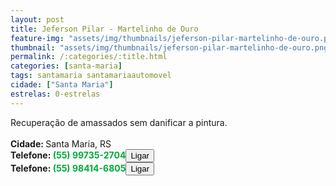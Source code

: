 ```yaml
---
layout: post
title: Jeferson Pilar - Martelinho de Ouro
feature-img: "assets/img/thumbnails/jeferson-pilar-martelinho-de-ouro.png"
thumbnail: "assets/img/thumbnails/jeferson-pilar-martelinho-de-ouro.png"
permalink: /:categories/:title.html
categories: [santa-maria]
tags: santamaria santamariaautomovel
cidade: ["Santa Maria"]
estrelas: 0-estrelas
---	
```

Recuperação de amassados sem danificar a pintura.<!-- more --><br />
<br/>
<b>Cidade: </b>Santa Maria, RS<br />
<b>Telefone: <span style="color: #00ab3a;">(55) 99735-2704</span><a href="tel:55997352704"><button class="ligar">Ligar</button></a></b><br />
<b>Telefone: <span style="color: #00ab3a;">(55) 98414-6805</span><a href="tel:55984146805"><button class="ligar">Ligar</button></a></b><br />
<br />
